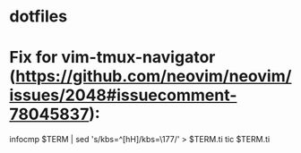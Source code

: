 dotfiles
========

# Fix for vim-tmux-navigator (https://github.com/neovim/neovim/issues/2048#issuecomment-78045837):
infocmp $TERM | sed 's/kbs=^[hH]/kbs=\\177/' > $TERM.ti
tic $TERM.ti

